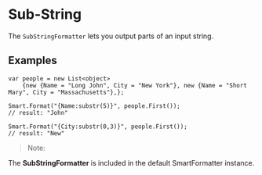 # Sub-String

The `SubStringFormatter` lets you output parts of an input string. 

## Examples
```Csharp
var people = new List<object>
    {new {Name = "Long John", City = "New York"}, new {Name = "Short Mary", City = "Massachusetts"},};

Smart.Format("{Name:substr(5)}", people.First());
// result: "John"

Smart.Format("{City:substr(0,3)}", people.First());
// result: "New"
```

> Note:

The **SubStringFormatter** is included in the default SmartFormatter instance.